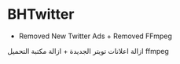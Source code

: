 # BHTwitter
- Removed New Twitter Ads + Removed FFmpeg

ازالة اعلانات تويتر الجديدة + ازالة مكتبة التحميل 
ffmpeg
